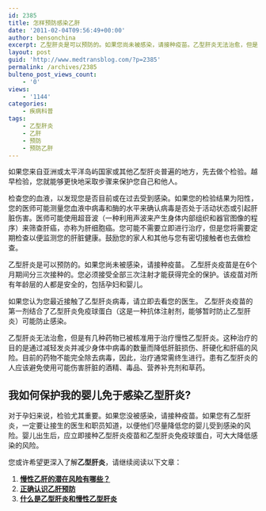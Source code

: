 ```yaml
---
id: 2385
title: 怎样预防感染乙肝
date: '2011-02-04T09:56:49+00:00'
author: bensonchina
excerpt: 乙型肝炎是可以预防的。如果您尚未被感染，请接种疫苗。乙型肝炎无法治愈，但是有几种药物已被核准用于治疗慢性乙型肝炎。
layout: post
guid: 'http://www.medtransblog.com/?p=2385'
permalink: /archives/2385
bulteno_post_views_count:
    - '0'
views:
    - '1144'
categories:
    - 疾病科普
tags:
    - 乙型肝炎
    - 乙肝
    - 预防
    - 预防乙肝
---
```


如果您来自亚洲或太平洋岛屿国家或其他乙型肝炎普遍的地方，先去做个检验。越早检验，您就能够更快地采取步骤来保护您自己和他人。

检查您的血液，以发现您是否目前或在过去受到感染。如果您的检验结果为阳性，您的医师可能测量您血液中病毒和酶的水平来确认病毒是否处于活动状态或引起肝脏伤害。医师可能使用超音波（一种利用声波来产生身体内部组织和器官图像的程序）来筛查肝癌，亦称为肝细胞癌。您可能不需要立即进行治疗，但是您将需要定期检查以便监测您的肝脏健康。鼓励您的家人和其他与您有密切接触者也去做检查。

乙型肝炎是可以预防的。如果您尚未被感染，请接种疫苗。 乙型肝炎疫苗是在6个月期间分三次接种的。您必须接受全部三次注射才能获得完全的保护。该疫苗对所有年龄层的人都是安全的，包括孕妇和婴儿。

如果您认为您最近接触了乙型肝炎病毒，请立即去看您的医生。 乙型肝炎疫苗的第一剂结合了乙型肝炎免疫球蛋白（这是一种抗体注射剂，能够暂时防止乙型肝炎）可能防止感染。

乙型肝炎无法治愈，但是有几种药物已被核准用于治疗慢性乙型肝炎。这种治疗的目的是通过减轻发炎并减少身体中病毒的数量而降低肝脏损伤、肝硬化和肝癌的风险。目前的药物不能完全除去病毒，因此，治疗通常需终生进行。患有乙型肝炎的人应该避免使用可能伤害肝脏的酒精、毒品、营养补充剂和草药。

## 我如何保护我的婴儿免于感染乙型肝炎?

对于孕妇来说，检验尤其重要。如果您没被感染，请接种疫苗。如果您有乙型肝炎，一定要让接生的医生和职员知道，以便他们尽量降低您的婴儿受到感染的风险。婴儿出生后，应立即接种乙型肝炎疫苗和乙型肝炎免疫球蛋白，可大大降低感染的风险。

您或许希望更深入了解**乙型肝炎**，请继续阅读以下文章：

1. <span class="Apple-style-span" style="font-weight: bold;">[慢性乙肝的潜在风险有哪些？](http://blog.medprober.com/hepatitis-b-risk.html "链向 慢性乙肝的潜在风险有哪些？ 的固定链接")</span>
2. <span class="Apple-style-span" style="font-weight: bold;">[正确认识乙肝预防](http://blog.medprober.com/%e6%ad%a3%e7%a1%ae%e8%ae%a4%e8%af%86%e4%b9%99%e8%82%9d%e9%a2%84%e9%98%b2.html "链向 正确认识乙肝预防 的固定链接")</span>
3. <span class="Apple-style-span" style="font-weight: bold;">[什么是乙型肝炎和慢性乙型肝炎](http://blog.medprober.com/hepatitis-b.html "链向 什么是乙型肝炎和慢性乙型肝炎 的固定链接")</span>
